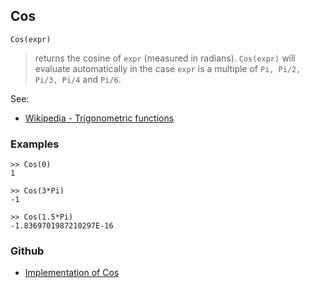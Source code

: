 ## Cos

```
Cos(expr)
```

> returns the cosine of `expr` (measured in radians). `Cos(expr)` will evaluate automatically in the case `expr` is a multiple of `Pi, Pi/2, Pi/3, Pi/4` and `Pi/6`.

See:
* [Wikipedia - Trigonometric functions](https://en.wikipedia.org/wiki/Trigonometric_functions)

### Examples
```
>> Cos(0)
1

>> Cos(3*Pi)
-1    
 
>> Cos(1.5*Pi)   
-1.8369701987210297E-16  
```

### Github

* [Implementation of Cos](https://github.com/axkr/symja_android_library/blob/master/symja_android_library/matheclipse-core/src/main/java/org/matheclipse/core/builtin/ExpTrigsFunctions.java#L1238) 
